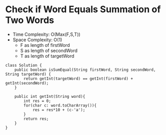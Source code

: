 # Check if Word Equals Summation of Two Words

- Time Complexity: O(Max(F,S,T))
- Space Complexity: O(1)
  - F as length of firstWord
  - S as length of secondWord
  - T as length of targetWord

```
class Solution {
    public boolean isSumEqual(String firstWord, String secondWord, String targetWord) {
        return getInt(targetWord) == getInt(firstWord) + getInt(secondWord);
    }

    public int getInt(String word){
        int res = 0;
        for(char c: word.toCharArray()){
            res = res*10 + (c-'a');
        }
        return res;
    }
}
```
